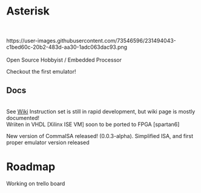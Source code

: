 # Asterisk
<br>
<br>
<img>https://user-images.githubusercontent.com/73546596/231494043-c1bed60c-20b2-483d-aa30-1adc063dac93.png</img>
<br>
<br>
Open Source Hobbyist / Embedded Processor

Checkout the first emulator! 

## Docs
<br>
See <a href="github.com/trrsrobotics/Asterisk/wiki">Wiki</a>
Instruction set is still in rapid development, but wiki page is mostly documented!
<br>
Wriiten in VHDL [Xilinx ISE VM] soon to be ported to FPGA [spartan6]

New version of CommaISA released! (0.0.3-alpha). Simplified ISA, and first proper emulator version released

# Roadmap

Working on trello board
